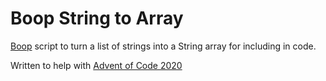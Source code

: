 # Boop String to Array

[Boop](https://github.com/IvanMathy/Boop) script to turn a list of strings into a String array for including in code.

Written to help with [Advent of Code 2020](https://adventofcode.com)
